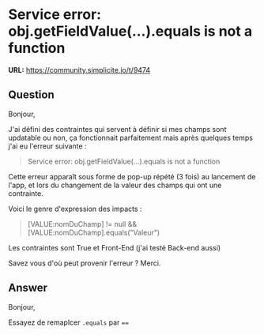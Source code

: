 # Service error: obj.getFieldValue(...).equals is not a function

**URL:** https://community.simplicite.io/t/9474

## Question
Bonjour,

J'ai défini des contraintes qui servent à définir si mes champs sont updatable ou non, ça fonctionnait parfaitement mais après quelques temps j'ai eu l'erreur suivante :

> Service error: obj.getFieldValue(...).equals is not a function

Cette erreur apparaît sous forme de pop-up répété (3 fois) au lancement de l'app, et lors du changement de la valeur des champs qui ont une contrainte.

Voici le genre d'expression des impacts :

> [VALUE:nomDuChamp] != null && [VALUE:nomDuChamp].equals("Valeur")

Les contraintes sont True et Front-End (j'ai testé Back-end aussi)

Savez vous d'où peut provenir l'erreur ?
Merci.

## Answer
Bonjour, 

Essayez de remaplcer `.equals` par `==`
